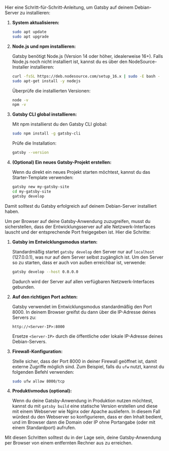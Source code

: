 Hier eine Schritt-für-Schritt-Anleitung, um Gatsby auf deinem Debian-Server zu installieren:

1. **System aktualisieren:**
    
    ```bash
    sudo apt update
    sudo apt upgrade
    ```
    
2. **Node.js und npm installieren:**
    
    Gatsby benötigt Node.js (Version 14 oder höher, idealerweise 16+). Falls Node.js noch nicht installiert ist, kannst du es über den NodeSource-Installer installieren:
    
    ```bash
    curl -fsSL https://deb.nodesource.com/setup_16.x | sudo -E bash -
    sudo apt-get install -y nodejs
    ```
    
    Überprüfe die installierten Versionen:
    
    ```bash
    node -v
    npm -v
    ```
    
3. **Gatsby CLI global installieren:**
    
    Mit npm installierst du den Gatsby CLI global:
    
    ```bash
    sudo npm install -g gatsby-cli
    ```
    
    Prüfe die Installation:
    
    ```bash
    gatsby --version
    ```
    
4. **(Optional) Ein neues Gatsby-Projekt erstellen:**
    
    Wenn du direkt ein neues Projekt starten möchtest, kannst du das Starter-Template verwenden:
    
    ```bash
    gatsby new my-gatsby-site
    cd my-gatsby-site
    gatsby develop
    ```
    

Damit solltest du Gatsby erfolgreich auf deinem Debian-Server installiert haben.


Um per Browser auf deine Gatsby-Anwendung zuzugreifen, musst du sicherstellen, dass der Entwicklungsserver auf alle Netzwerk-Interfaces lauscht und der entsprechende Port freigegeben ist. Hier die Schritte:

1. **Gatsby im Entwicklungsmodus starten:**
    
    Standardmäßig startet `gatsby develop` den Server nur auf `localhost` (127.0.0.1), was nur auf dem Server selbst zugänglich ist. Um den Server so zu starten, dass er auch von außen erreichbar ist, verwende:
    
    ```bash
    gatsby develop --host 0.0.0.0
    ```
    
    Dadurch wird der Server auf allen verfügbaren Netzwerk-Interfaces gebunden.
    
2. **Auf den richtigen Port achten:**
    
    Gatsby verwendet im Entwicklungsmodus standardmäßig den Port 8000. In deinem Browser greifst du dann über die IP-Adresse deines Servers zu:
    
    ```
    http://<Server-IP>:8000
    ```
    
    Ersetze `<Server-IP>` durch die öffentliche oder lokale IP-Adresse deines Debian-Servers.
    
3. **Firewall-Konfiguration:**
    
    Stelle sicher, dass der Port 8000 in deiner Firewall geöffnet ist, damit externe Zugriffe möglich sind. Zum Beispiel, falls du `ufw` nutzt, kannst du folgenden Befehl verwenden:
    
    ```bash
    sudo ufw allow 8000/tcp
    ```
    
4. **Produktivmodus (optional):**
    
    Wenn du deine Gatsby-Anwendung in Produktion nutzen möchtest, kannst du mit `gatsby build` eine statische Version erstellen und diese mit einem Webserver wie Nginx oder Apache ausliefern. In diesem Fall würdest du den Webserver so konfigurieren, dass er den Inhalt bedient, und im Browser dann die Domain oder IP ohne Portangabe (oder mit einem Standardport) aufrufen.
    

Mit diesen Schritten solltest du in der Lage sein, deine Gatsby-Anwendung per Browser von einem entfernten Rechner aus zu erreichen.
